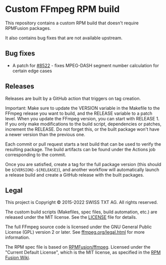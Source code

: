 # Custom FFmpeg RPM build

This repository contains a custom RPM build that doesn't require RPMFusion packages.

It also contains bug fixes that are not available upstream.

## Bug fixes

* A patch for [#8522](https://trac.ffmpeg.org/ticket/8522) - fixes MPEG-DASH segment number calculation for certain edge cases

## Releases

Releases are built by a GitHub action that triggers on tag creation.

Important: Make sure to update the VERSION variable in the Makefile to the FFmpeg release you
want to build, and the RELEASE variable to a patch level. When you update the FFmpeg version,
you can start with RELEASE 1. If you only make modifications to the build script, dependencies
or patches, increment the RELEASE. Do not forget this, or the built package won't have a
newer version than the previous one.

Each commit or pull request starts a test build that can be used to verify the resulting package.
The build artifacts can be found under the Actions job corresponding to the commit. 

Once you are satisfied, create a tag for the full package version (this should be `${VERSION}-${RELEASE}`),
and another workflow will automatically launch a release build and create a GitHub release with the built packages.

## Legal

This project is Copyright © 2015-2022 SWISS TXT AG. All rights reserved.

The custom build scripts (Makefiles, spec files, build automation, etc.) are released under the MIT license.
See the [LICENSE](LICENSE) file for details.

The full FFmpeg source code is licensed under the GNU General Public License (GPL) version 2 or later.
See [ffmpeg.org/legal.html](https://ffmpeg.org/legal.html) for more information.

The RPM spec file is based on [RPMFusion/ffmpeg](https://github.com/rpmfusion/ffmpeg).
Licensed under the "Current Default License", which is the MIT license, as specified in the
[RPM Fusion Wiki](https://rpmfusion.org/wiki/Legal:RPM%20Fusion_Project_Contributor_Agreement).
